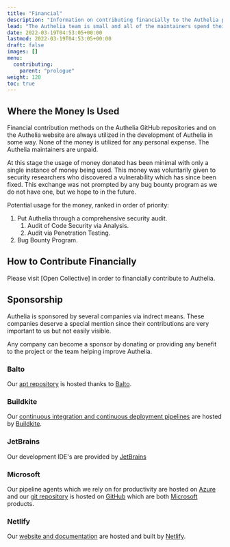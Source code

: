 ```yaml
---
title: "Financial"
description: "Information on contributing financially to the Authelia project."
lead: "The Authelia team is small and all of the maintainers spend their free time managing the project. Some may wish to contribute financially for various reasons, this page provides information about doing so."
date: 2022-03-19T04:53:05+00:00
lastmod: 2022-03-19T04:53:05+00:00
draft: false
images: []
menu:
  contributing:
    parent: "prologue"
weight: 120
toc: true
---
```


## Where the Money Is Used

Financial contribution methods on the Authelia GitHub repositories and on the Authelia website are always utilized in
the development of Authelia in some way. None of the money is utilized for any personal expense. The Authelia
maintainers are unpaid.

At this stage the usage of money donated has been minimal with only a single instance of money being used. This money
was voluntarily given to security researchers who discovered a vulnerability which has since been fixed. This exchange
was not prompted by any bug bounty program as we do not have one, but we hope to in the future.

Potential usage for the money, ranked in order of priority:

1. Put Authelia through a comprehensive security audit.
   1. Audit of Code Security via Analysis.
   2. Audit via Penetration Testing.
2. Bug Bounty Program.

## How to Contribute Financially

Please visit [Open Collective] in order to financially contribute to Authelia.

## Sponsorship

Authelia is sponsored by several companies via indrect means. These companies deserve a special mention since their
contributions are very important to us but not easily visible.

Any company can become a sponsor by donating or providing any benefit to the project or the team helping improve Authelia.

### Balto

Our [apt repository](https://apt.authelia.com) is hosted thanks to [Balto](https://www.getbalto.com/?from=Authelia).

### Buildkite

Our [continuous integration and continuous deployment pipelines](https://buildkite.com/authelia/?from=Authelia) are hosted by
[Buildkite](https://buildkite.com/features?from=Authelia).

### JetBrains

Our development IDE's are provided by [JetBrains](https://www.jetbrains.com/?from=Authelia)

### Microsoft

Our pipeline agents which we rely on for productivity are hosted on [Azure](https://azure.microsoft.com/?from=Authelia)
and our [git repository](https://github.com/authelia/authelia) is hosted on [GitHub](https://github.com/?from=Authela)
which are both [Microsoft](https://www.microsoft.com/?from=Authelia) products.

### Netlify

Our [website and documentation](https://www.authelia.com) are hosted and built by
[Netlify](https://www.netlify.com/?from=Authelia).
